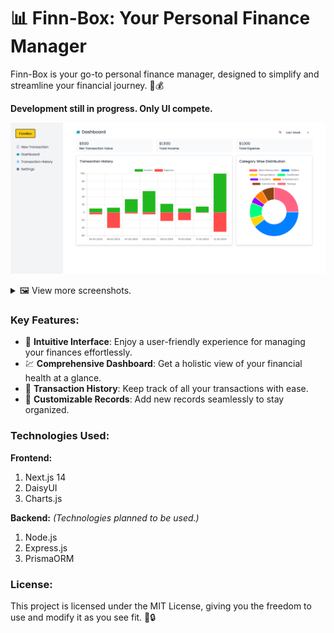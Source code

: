 # 📊 Finn-Box: Your Personal Finance Manager

Finn-Box is your go-to personal finance manager, designed to simplify and streamline your financial journey. 💼💰

**Development still in progress. Only UI compete.**

![Dashboard Image](./assets/dashboard.png)

<details>
<summary>🖼️ View more screenshots.</summary>
<br>

![Transaction History](./assets/transaction-history.png)
![Add new record](./assets/create-new-record.png)
![Settings](./assets/settings.png)
![Auth](./assets/auth.png)

</details>


### Key Features:
- 🌟 **Intuitive Interface**: Enjoy a user-friendly experience for managing your finances effortlessly. 
- 💹 **Comprehensive Dashboard**: Get a holistic view of your financial health at a glance. 
- 📅 **Transaction History**: Keep track of all your transactions with ease. 
- 📝 **Customizable Records**: Add new records seamlessly to stay organized. 

### Technologies Used:
**Frontend:**
1. Next.js 14
2. DaisyUI
3. Charts.js

**Backend:**
*(Technologies planned to be used.)*
1. Node.js
2. Express.js
3. PrismaORM

### License:
This project is licensed under the MIT License, giving you the freedom to use and modify it as you see fit. 📜🔒